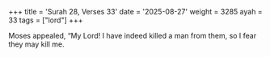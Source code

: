 +++
title = 'Surah 28, Verses 33'
date = '2025-08-27'
weight = 3285
ayah = 33
tags = ["lord"]
+++

Moses appealed, “My Lord! I have indeed killed a man from them, so I fear they may kill me.